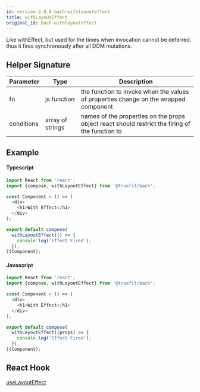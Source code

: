 ```yaml
---
id: version-2.0.0-bach-withlayouteffect
title: withLayoutEffect
original_id: bach-withlayouteffect
---
```


Like withEffect, but used for the times when invocation cannot be deferred, thus it fires synchronously after all DOM mutations.

## Helper Signature

| Parameter  | Type             | Description                                                                                     |
| ---------- | ---------------- | ----------------------------------------------------------------------------------------------- |
| fn         | js function      | the function to invoke when the values of properties change on the wrapped component            |
| conditions | array of strings | names of the properties on the props object react should restrict the firing of the function to |

## Example

#### Typescript

```Typescript
import React from 'react';
import {compose, withLayoutEffect} from '@truefit/bach';

const Component = () => (
  <div>
    <h1>With Effect</h1>
  </div>
);

export default compose(
  withLayoutEffect(() => {
    console.log('Effect Fired');
  }),
)(Component);
```

#### Javascript

```Javascript
import React from 'react';
import {compose, withLayoutEffect} from '@truefit/bach';

const Component = () => (
  <div>
    <h1>With Effect</h1>
  </div>
);

export default compose(
  withLayoutEffect((props) => {
    console.log('Effect Fired');
  }),
)(Component);
```

## React Hook

[useLayoutEffect](https://reactjs.org/docs/hooks-reference.html#uselayouteffect)
